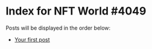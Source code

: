# Index for NFT World #4049
Posts will be displayed in the order below:

- [Your first post](./001-first.md)

